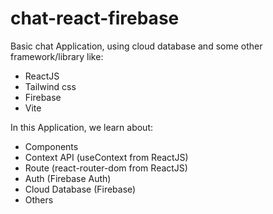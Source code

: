 # chat-react-firebase

Basic chat Application, using cloud database and some other framework/library like:
  - ReactJS
  - Tailwind css
  - Firebase
  - Vite

In this Application, we learn about:
  - Components
  - Context API (useContext from ReactJS)
  - Route (react-router-dom from ReactJS)
  - Auth (Firebase Auth)
  - Cloud Database (Firebase)
  - Others
